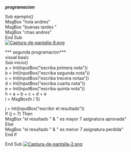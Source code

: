 ***programacion***

 Sub ejemplo()<br>
 MsgBox "hola andres"<br>
 MsgBox "buenas tardes "<br>
 MsgBox "chao andres"<br>
End Sub<br>
[![Captura-de-pantalla-8.png](https://i.postimg.cc/fLp1Qj4V/Captura-de-pantalla-8.png)](https://postimg.cc/bD0mQnwP)<br>

*** segunda programacion***<br>
visual basic<br>
Sub inicio()<br>
 a = Int(InputBox("escriba primera nota"))<br>
 b = Int(InputBox("escriba segunda nota"))<br>
 c = Int(InputBox("escriba trecera notaa"))<br>
 d = Int(InputBox("escriba cuarta nota"))<br>
 e = Int(InputBox("escriba quinta nota"))<br>
 h = a + b + c + d + e<br>
 i = MsgBox(h / 5)<br>

 j = Int(InputBox("escribir el resultado"))<br>
 If (j > 7) Then<br>
 MsgBox "el resultado " & " es mayor 7 asignatura aprovada"<br>
 Else<br>
 MsgBox "el resultado " & " es menor 7 asignatura perdida"<br>
 End If<br>

End Sub
[![Captura-de-pantalla-2.png](https://i.postimg.cc/Zq634Jy4/Captura-de-pantalla-2.png)](https://postimg.cc/WDbt7LnH)
